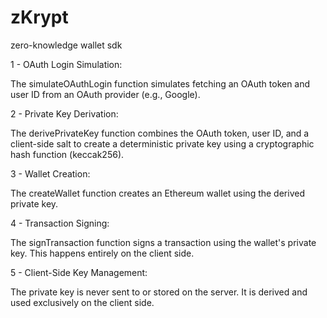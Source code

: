 # zKrypt
zero-knowledge wallet sdk

1 - OAuth Login Simulation:

The simulateOAuthLogin function simulates fetching an OAuth token and user ID from an OAuth provider (e.g., Google).

2 - Private Key Derivation:

The derivePrivateKey function combines the OAuth token, user ID, and a client-side salt to create a deterministic private key using a cryptographic hash function (keccak256).

3 - Wallet Creation:

The createWallet function creates an Ethereum wallet using the derived private key.

4 - Transaction Signing:

The signTransaction function signs a transaction using the wallet's private key. This happens entirely on the client side.

5 - Client-Side Key Management:

The private key is never sent to or stored on the server. It is derived and used exclusively on the client side.
